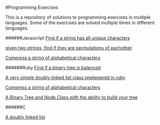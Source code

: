 #Programming Exercises

This is a repository of solutions to programming exercises in multiple languages. Some of the 
exercises are solved multiple times in different languages. 

######Javascript
[Find if a string has all unique characters](has-all-uniq-chars.js) 

[given two strings, find if they are permutations of eachother](permutation-finder.js)

[Compress a string of alphabetical characters](string_compressor.js)

######Ruby
[Find if a binary tree is balanced](is_balanced_tree.rb)

[A very simple doubly-linked list class implementd in ruby](linked_list.rb)

[Compress a string of alphabetical characters](string_compressor.rb)

[A Binary Tree and Node Class with the ability to build your tree](binary_tree.rb)

######C

[A doubly linked list](double_linked_list.c)
